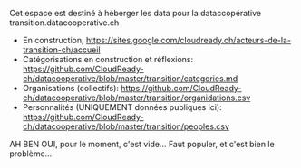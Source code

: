 Cet espace est destiné à héberger les data pour la dataccopérative transition.datacooperative.ch
* En construction, https://sites.google.com/cloudready.ch/acteurs-de-la-transition-ch/accueil
* Catégorisations en construction et réflexions: https://github.com/CloudReady-ch/datacooperative/blob/master/transition/categories.md
* Organisations (collectifs): https://github.com/CloudReady-ch/datacooperative/blob/master/transition/organidations.csv
* Personnalités (UNIQUEMENT données publiques ici): https://github.com/CloudReady-ch/datacooperative/blob/master/transition/peoples.csv

AH BEN OUI, pour le moment, c'est vide... Faut populer, et c'est bien le problème...
